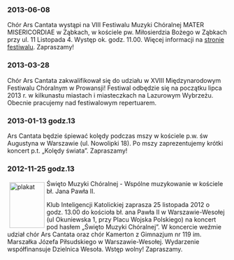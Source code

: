 ### 2013-06-08
Chór Ars Cantata wystąpi na VIII Festiwalu Muzyki Chóralnej MATER MISERICORDIAE w Ząbkach, w kościele pw. Miłosierdzia 
Bożego w Ząbkach przy ul. 11 Listopada 4. Występ ok. godz. 11.00. Więcej informacji na 
<a href="http://www.caecilianum.eu/konkursy-choralne/425-vii-festiwal-muzyki-choralnej-mater-misericordiae.html">stronie festiwalu</a>.
Zapraszamy!

### 2013-03-28
Chór Ars Cantata zakwalifikował się do udziału w XVIII Międzynarodowym Festiwalu Chóralnym w Prowansji! 
Festiwal odbędzie się na początku lipca 2013 r. w kilkunastu miastach i miasteczkach na Lazurowym Wybrzeżu. 
Obecnie pracujemy nad festiwalowym repertuarem.

### 2013-01-13 godz.13
Ars Cantata będzie śpiewać kolędy podczas mszy w kościele p.w. św Augustyna w Warszawie (ul. Nowolipki 18). 
Po mszy zaprezentujemy krótki koncert p.t. „Kolędy świata”. Zapraszamy!

### 2012-11-25 godz.13
<a href="http://i45.tinypic.com/w1wbpy.jpg"><img src="http://i49.tinypic.com/zsjul3.jpg" alt="plakat" 
width="80" height="105" style="float:left;margin: 5px 5px 5px 5px;"/></a>
Święto Muzyki Chóralnej - Wspólne muzykowanie w kościele bł. Jana Pawła II.

Klub Inteligencji Katolickiej zaprasza 25 listopada 2012 o godz. 13.00 do kościoła bł. 
ana Pawła II w Warszawie-Wesołej (ul Okuniewska 1, przy Placu Wojska Polskiego) na koncert 
pod hasłem „Święto Muzyki Chóralnej”. W koncercie weźmie udział chór Ars Cantata oraz chór Kamerton z 
Gimnazjum nr 119 im. Marszałka Józefa Piłsudskiego w Warszawie-Wesołej. Wydarzenie współfinansuje Dzielnica Wesoła. 
Wstęp wolny! Zapraszamy.
